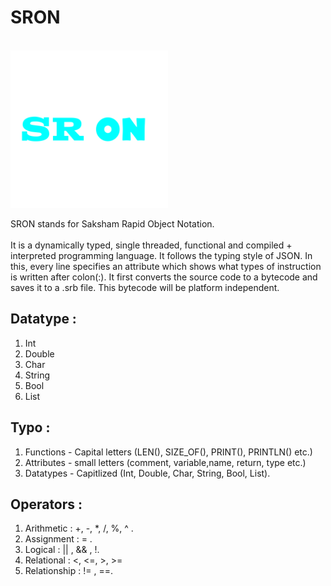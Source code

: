 # SRON

<code> <img width="50%" src="./Pictures/SRON_transparent.png" alt="logo"> </code>

SRON stands for Saksham Rapid Object Notation.<br/> <br/>
It is a dynamically typed, single threaded, functional and compiled + interpreted programming language.
It follows the typing style of JSON. In this, every line specifies an attribute which shows what types of instruction is written after colon(:).
It first converts the source code to a bytecode and saves it to a .srb file. This bytecode will be platform independent.


## Datatype :
1. Int
2. Double
3. Char
4. String
5. Bool
6. List

## Typo :
1. Functions - Capital letters (LEN(), SIZE_OF(), PRINT(), PRINTLN()  etc.)
2. Attributes - small letters (comment, variable,name, return, type etc.)
4. Datatypes - Capitlized (Int, Double, Char, String, Bool, List).

## Operators :
1. Arithmetic : +, -, *, /, %, ^ .
2. Assignment : = .
3. Logical : || , && , !.
4. Relational : <, <=, >, >=
5. Relationship : != , ==.
